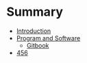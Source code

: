 # Summary

* [Introduction](README.md)
* [Program and Software](chapter1.md)
  * [Gitbook](chapter1/123.md)
* [456](456.md)

